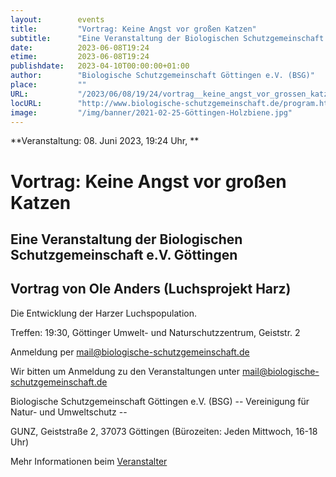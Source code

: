 ```yaml
---
layout:        events
title:         "Vortrag: Keine Angst vor großen Katzen"
subtitle:      "Eine Veranstaltung der Biologischen Schutzgemeinschaft e.V. Göttingen"
date:          2023-06-08T19:24
etime:         2023-06-08T19:24
publishdate:   2023-04-10T00:00:00+01:00
author:        "Biologische Schutzgemeinschaft Göttingen e.V. (BSG)"
place:         ""
URL:           "/2023/06/08/19/24/vortrag__keine_angst_vor_grossen_katzen"
locURL:        "http://www.biologische-schutzgemeinschaft.de/program.html"
image:         "/img/banner/2021-02-25-Göttingen-Holzbiene.jpg"
---
```


**Veranstaltung: 08. Juni 2023, 19:24 Uhr, **

Vortrag: Keine Angst vor großen Katzen
===========

Eine Veranstaltung der Biologischen Schutzgemeinschaft e.V. Göttingen
-----------
Vortrag von Ole Anders (Luchsprojekt Harz)
-------------

Die Entwicklung der Harzer Luchspopulation.

Treffen: 19:30, Göttinger Umwelt- und Naturschutzzentrum, Geiststr. 2

Anmeldung per mail@biologische-schutzgemeinschaft.de


Wir bitten um Anmeldung zu den Veranstaltungen unter mail@biologische-schutzgemeinschaft.de

Biologische Schutzgemeinschaft Göttingen e.V. (BSG)
-- Vereinigung für Natur- und Umweltschutz --

GUNZ, Geiststraße 2, 37073 Göttingen (Bürozeiten: Jeden Mittwoch, 16-18 Uhr)

Mehr Informationen beim [Veranstalter](http://www.biologische-schutzgemeinschaft.de/program.html)
